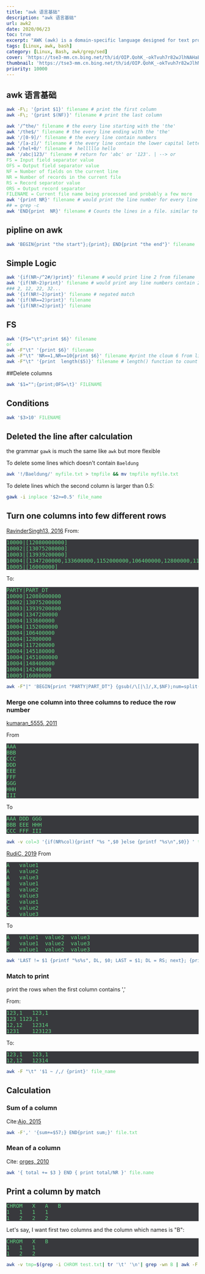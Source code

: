 ```yaml
---
title: "awk 语言基础"
description: "awk 语言基础"
url: awk2
date: 2020/06/23
toc: true
excerpt: "AWK (awk) is a domain-specific language designed for text processing and typically used as a data extraction and reporting tool. Like sed and grep, it is a filter, and is a standard feature of most Unix-like operating systems."
tags: [Linux, awk, bash]
category: [Linux, Bash, awk/grep/sed]
cover: 'https://tse3-mm.cn.bing.net/th/id/OIP.QohK_-okTvuh7r82wJlhNAHaE9?w=465&h=180'
thumbnail: 'https://tse3-mm.cn.bing.net/th/id/OIP.QohK_-okTvuh7r82wJlhNAHaE9?w=180&h=180'
priority: 10000
---
```


## awk 语言基础

<style>
pre {
  background-color:#38393d;
  color: #5fd381;
}
</style>

```bash
awk -F\; '{print $1}' filename # print the first column
awk -F\; '{print $(NF)}' filename # print the last column
```

```bash
awk '/^the/' filename # the every line starting with the 'the'
awk '/the$/' filename # the every line ending with the 'the'
awk '/[0-9]/' filename # the every line contain numbers
awk '/[a-z]/' filename # the every line contain the lower capital letters
awk '/hel+0/' filename #  helllllo hello
awk '/abc|123/' filename # return for 'abc' or '123'. | --> or
FS = Input field separator value
OFS = Output field separator value
NF = Number of fields on the current line
NR = Number of records in the current file
RS = Record separator value
ORS = Output record separator
FILENAME = Current file name being processed and probably a few more
awk '{print NR}' filename # would print the line number for every line processed
## = grep -c
awk 'END{print  NR}' filename # Counts the lines in a file. similar to 'wc -l'
```

## pipline on awk

```bash
awk 'BEGIN{print "the start"};{print}; END{print "the end"}' filename
```

## Simple Logic
```bash
awk '{if(NR~/^2#/)print}' filename # would print line 2 from filename
awk '{if(NR~2)print}' filename # would print any line numbers contain 2 from filename
### 2, 12, 22, 32...
awk '{if(NR!~2)print}' filename # negated match
awk '{if(NR==2)print}' filename
awk '{if(NR!=2)print}' filename
```

## FS
```bash
awk '{FS="\t";print $6}' filename
or
awk -F"\t" '{print $6}' filename
awk -F"\t" 'NR==1,NR==10{print $6}' filename #print the cloum 6 from line 1 to line 10;
awk -F"\t" '{print  length($5)}' filename # length() function to count the
```

##Delete columns
```bash
awk '$1="";{print;OFS=\t}' FILENAME
```


## Conditions

```bash
awk '$3>10' FILENAME
```



## Deleted the line after calculation

the grammar `gawk` is much the same like `awk` but more flexible

To delete some lines which doesn't contain `Baeldung`
```bash
awk '!/Baeldung/' myfile.txt > tmpfile && mv tmpfile myfile.txt
```

To delete lines which the second column is larger than 0.5:
```bash
gawk -i inplace '$2>=0.5' file_name
```

## Turn one columns into few different rows

[RavinderSingh13, 2016](https://www.unix.com/shell-programming-and-scripting/265041-split-columns-into-rows.html)
From:
<pre>
10000|[12080000000]
10002|[13075200000]
10003|[13939200000]
10004|[1347200000,133600000,1152000000,106400000,12800000,117200000,145180000,1451000000,148400000,14240000]
10005|[16000000]
</pre>

To:
<pre>
PARTY|PART_DT
10000|12080000000
10002|13075200000
10003|13939200000
10004|1347200000
10004|133600000
10004|1152000000
10004|106400000
10004|12800000
10004|117200000
10004|145180000
10004|1451000000
10004|148400000
10004|14240000
10005|16000000
</pre>

```bash
awk -F"|" 'BEGIN{print "PARTY|PART_DT"} {gsub(/\[|\]/,X,$NF);num=split($NF, array,",");for(i=1;i<=num;i++){print $1 OFS array[i]}}' OFS="|"  Input_file
```

### Merge one column into three columns to reduce the row number
[kumaran_5555, 2011](https://www.unix.com/shell-programming-and-scripting/160974-how-convert-single-column-into-several-columns.html)

From
<pre>
AAA
BBB
CCC
DDD
EEE
FFF
GGG
HHH
III
</pre>

To
<pre>
AAA DDD GGG
BBB EEE HHH
CCC FFF III
</pre>

```bash
awk -v col=3 '{if(NR%col){printf "%s ",$0 }else {printf "%s\n",$0}} ' test.txt
```

[RudiC, 2019](https://www.unix.com/unix-for-beginners-questions-and-answers/283205-how-split-one-long-column-into-multiple-rows-3-each.html)
From
<pre>
A	value1
A	value2
A	value3
B	value1
B	value2
B	value3
C	value1
C	value2
C	value3
</pre>
To
<pre>
A	value1	value2	value3
B	value1	value2	value3
C	value1	value2	value3
</pre>

```bash
awk 'LAST != $1 {printf "%s%s", DL, $0; LAST = $1; DL = RS; next}; {printf "\t%s", $2} END {printf RS}' file
```

### Match to print

print the rows when the first column contains ','

From:
<pre>
123,1	123,1
123	1123,1
12,12	12314
1231	123123
</pre>

To:
<pre>
123,1	123,1
12,12	12314
</pre>

```bash
awk -F "\t" '$1 ~ /,/ {print}' file_name
```



## Calculation

### Sum of a column

Cite:[Ajo, 2015](https://stackoverflow.com/questions/28905083/how-to-sum-a-column-in-awk)
```bash
awk -F',' '{sum+=$57;} END{print sum;}' file.txt
```
### Mean of a column

Cite: [orges, 2010](https://stackoverflow.com/questions/3122442/how-do-i-calculate-the-mean-of-a-column)
```bash
awk '{ total += $3 } END { print total/NR }' file.name
```


## Print a column by match

<pre>
CHROM	X	A	B
1	1	1	1
1	2	2	2
</pre>
Let's say, I want first two columns and the column which names is "B":

<pre>
CHROM	X	B
1	1	1
1	2	2
</pre>

```bash
awk -v tmp=$(grep -i CHROM test.txt| tr '\t' '\n'| grep -wn B | awk -F: '{print $1}') '{OFS="\t"; print $1,$2,$tmp}' test.txt
```
